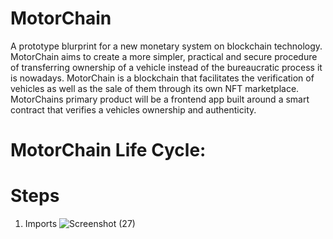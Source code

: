 #                                                                      MotorChain
A prototype blurprint for a new monetary system on blockchain technology. MotorChain aims to create a more simpler, practical and secure procedure of transferring ownership of a vehicle instead of the bureaucratic process it is nowadays.
MotorChain is a blockchain that facilitates the verification of vehicles as well as the sale of them through its own NFT marketplace.
MotorChains primary product will be a frontend app built around a smart contract that verifies a vehicles ownership and authenticity.

#                                                                 MotorChain Life Cycle:

#     Steps
1) Imports ![Screenshot (27)](https://user-images.githubusercontent.com/100743287/186556131-e6001e40-9fbf-451a-b1eb-1fa141b71993.png)
